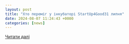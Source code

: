 ```yaml
---
layout: post
title: "Хто переміг у інкубаторі StartUp4Good31 липня"
date: 2024-08-07 11:24:43 +0000
categories: [news]
---
```


[Читати далі](https://www.ukr.net/news/details/kyiv/106075155.html)
